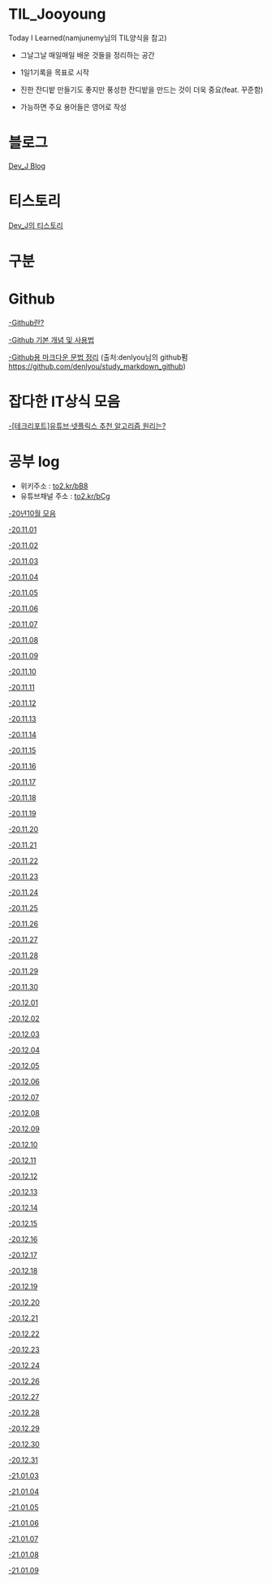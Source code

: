 # TIL_Jooyoung
Today I Learned(namjunemy님의 TIL양식을 참고)

- 그날그날 매일매일 배운 것들을 정리하는 공간

- 1일1기록을 목표로 시작

- 진한 잔디밭 만들기도 좋지만 풍성한 잔디밭을 만드는 것이 더욱 중요(feat. 꾸준함)

- 가능하면 주요 용어들은 영어로 작성
# 블로그
[Dev_J Blog](https://blog.devj.me/)

# 티스토리
[Dev_J의 티스토리](https://cjy324.tistory.com/)

# 구분

# Github

[-Github란?](https://to2.kr/bC9)

[-Github 기본 개념 및 사용법](https://to2.kr/bDa)

[-Github용 마크다운 문법 정리](https://to2.kr/bDd)
(출처:denlyou님의 github펌 https://github.com/denlyou/study_markdown_github)


# 잡다한 IT상식 모음
[-[테크리포트]유튜브·넷플릭스 추천 알고리즘 원리는?](https://to2.kr/bDc)

# 공부 log
- 위키주소 : [to2.kr/bB8](https://to2.kr/bB8)
- 유튜브채널 주소 : [to2.kr/bCg](https://to2.kr/bCg)

[-20년10월 모음](https://github.com/cjy324/TIL_Jooyoung/wiki/%EA%B3%B5%EB%B6%80log(20%EB%85%84-10%EC%9B%94))

[-20.11.01](https://github.com/cjy324/TIL_Jooyoung/blob/main/20.11.01)

[-20.11.02](https://github.com/cjy324/TIL_Jooyoung/blob/main/20.11.02)

[-20.11.03](https://github.com/cjy324/TIL_Jooyoung/blob/main/20.11.03)

[-20.11.04](https://github.com/cjy324/TIL_Jooyoung/blob/main/20.11.04)

[-20.11.05](https://github.com/cjy324/TIL_Jooyoung/blob/main/20.11.05)

[-20.11.06](https://github.com/cjy324/TIL_Jooyoung/blob/main/20.11.06)

[-20.11.07](https://github.com/cjy324/TIL_Jooyoung/blob/main/20.11.07)

[-20.11.08](https://github.com/cjy324/TIL_Jooyoung/blob/main/20.11.08)

[-20.11.09](https://github.com/cjy324/TIL_Jooyoung/blob/main/20.11.09)

[-20.11.10](https://github.com/cjy324/TIL_Jooyoung/blob/main/20.11.10)

[-20.11.11](https://github.com/cjy324/TIL_Jooyoung/blob/main/20.11.11)

[-20.11.12](https://github.com/cjy324/TIL_Jooyoung/blob/main/20.11.12)

[-20.11.13](https://github.com/cjy324/TIL_Jooyoung/blob/main/20.11.13)

[-20.11.14](https://github.com/cjy324/TIL_Jooyoung/blob/main/20.11.14)

[-20.11.15](https://github.com/cjy324/TIL_Jooyoung/blob/main/20.11.15)

[-20.11.16](https://github.com/cjy324/TIL_Jooyoung/blob/main/20.11.16)

[-20.11.17](https://github.com/cjy324/TIL_Jooyoung/blob/main/20.11.17)

[-20.11.18](https://github.com/cjy324/TIL_Jooyoung/blob/main/20.11.18)

[-20.11.19](https://github.com/cjy324/TIL_Jooyoung/blob/main/20.11.19)

[-20.11.20](https://github.com/cjy324/TIL_Jooyoung/blob/main/20.11.20)

[-20.11.21](https://github.com/cjy324/TIL_Jooyoung/blob/main/20.11.21)

[-20.11.22](https://github.com/cjy324/TIL_Jooyoung/blob/main/20.11.22)

[-20.11.23](https://github.com/cjy324/TIL_Jooyoung/blob/main/20.11.23)

[-20.11.24](https://github.com/cjy324/TIL_Jooyoung/blob/main/20.11.24)

[-20.11.25](https://github.com/cjy324/TIL_Jooyoung/blob/main/20.11.25)

[-20.11.26](https://github.com/cjy324/TIL_Jooyoung/blob/main/20.11.26)

[-20.11.27](https://github.com/cjy324/TIL_Jooyoung/blob/main/20.11.27)

[-20.11.28](https://github.com/cjy324/TIL_Jooyoung/blob/main/20.11.28)

[-20.11.29](https://github.com/cjy324/TIL_Jooyoung/blob/main/20.11.29)

[-20.11.30](https://github.com/cjy324/TIL_Jooyoung/blob/main/20.11.30)

[-20.12.01](https://github.com/cjy324/TIL_Jooyoung/blob/main/20.12.01)

[-20.12.02](https://github.com/cjy324/TIL_Jooyoung/blob/main/20.12.02)

[-20.12.03](https://github.com/cjy324/TIL_Jooyoung/blob/main/20.12.03)

[-20.12.04](https://github.com/cjy324/TIL_Jooyoung/blob/main/20.12.04)

[-20.12.05](https://github.com/cjy324/TIL_Jooyoung/blob/main/20.12.05)

[-20.12.06](https://github.com/cjy324/TIL_Jooyoung/blob/main/20.12.06)

[-20.12.07](https://github.com/cjy324/TIL_Jooyoung/blob/main/20.12.07)

[-20.12.08](https://github.com/cjy324/TIL_Jooyoung/blob/main/20.12.08)

[-20.12.09](https://github.com/cjy324/TIL_Jooyoung/blob/main/20.12.09)

[-20.12.10](https://github.com/cjy324/TIL_Jooyoung/blob/main/20.12.10)

[-20.12.11](https://github.com/cjy324/TIL_Jooyoung/blob/main/20.12.11)

[-20.12.12](https://github.com/cjy324/TIL_Jooyoung/blob/main/20.12.12)

[-20.12.13](https://github.com/cjy324/TIL_Jooyoung/blob/main/20.12.13)

[-20.12.14](https://github.com/cjy324/TIL_Jooyoung/blob/main/20.12.14)

[-20.12.15](https://github.com/cjy324/TIL_Jooyoung/blob/main/20.12.15)

[-20.12.16](https://github.com/cjy324/TIL_Jooyoung/blob/main/20.12.16)

[-20.12.17](https://github.com/cjy324/TIL_Jooyoung/blob/main/20.12.17)

[-20.12.18](https://github.com/cjy324/TIL_Jooyoung/blob/main/20.12.18)

[-20.12.19](https://github.com/cjy324/TIL_Jooyoung/blob/main/20.12.19)

[-20.12.20](https://github.com/cjy324/TIL_Jooyoung/blob/main/20.12.20)

[-20.12.21](https://github.com/cjy324/TIL_Jooyoung/blob/main/20.12.21)

[-20.12.22](https://github.com/cjy324/TIL_Jooyoung/blob/main/20.12.22)

[-20.12.23](https://github.com/cjy324/TIL_Jooyoung/blob/main/20.12.23)

[-20.12.24](https://github.com/cjy324/TIL_Jooyoung/blob/main/20.12.24)

[-20.12.26](https://github.com/cjy324/TIL_Jooyoung/blob/main/20.12.26)

[-20.12.27](https://github.com/cjy324/TIL_Jooyoung/blob/main/20.12.27)

[-20.12.28](https://github.com/cjy324/TIL_Jooyoung/blob/main/20.12.28)

[-20.12.29](https://github.com/cjy324/TIL_Jooyoung/blob/main/20.12.29)

[-20.12.30](https://github.com/cjy324/TIL_Jooyoung/blob/main/20.12.30)

[-20.12.31](https://github.com/cjy324/TIL_Jooyoung/blob/main/20.12.31)

[-21.01.03](https://github.com/cjy324/TIL_Jooyoung/blob/main/21.01.03)

[-21.01.04](https://github.com/cjy324/TIL_Jooyoung/blob/main/21.01.04)

[-21.01.05](https://github.com/cjy324/TIL_Jooyoung/blob/main/21.01.05)

[-21.01.06](https://github.com/cjy324/TIL_Jooyoung/blob/main/21.01.06)

[-21.01.07](https://github.com/cjy324/TIL_Jooyoung/blob/main/21.01.07)

[-21.01.08](https://github.com/cjy324/TIL_Jooyoung/blob/main/21.01.08)

[-21.01.09](https://github.com/cjy324/TIL_Jooyoung/blob/main/21.01.09)
